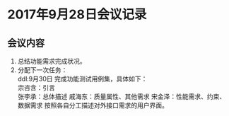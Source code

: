# 2017年9月28日会议记录

## 会议内容

1. 总结功能需求完成状况。
1. 分配下一次任务：  
ddl:9月30日 完成功能测试用例集，具体如下：  
宗咨含：引言  
张李承：总体描述
戚海东：质量属性、其他需求
宋金泽：性能需求、约束、数据需求
按照各自分工描述对外接口需求的用户界面。
